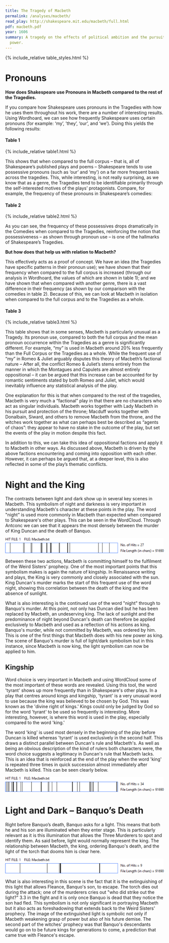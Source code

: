 ```yaml
---
title: The Tragedy of Macbeth
permalink: /analyses/macbeth/
read_play: http://shakespeare.mit.edu/macbeth/full.html
pdf: macbeth.pdf
year: 1606
summary: A tragedy on the effects of political ambition and the pursuit of
  power.
---
```


{% include_relative table_styles.html %}

# Pronouns

**How does Shakespeare use Pronouns in Macbeth compared to the rest of the
Tragedies.**

If you compare how Shakespeare uses pronouns in the Tragedies with how he uses
them throughout his work, there are a number of interesting results. Using
Wordhoard, we can see how frequently Shakespeare uses certain pronouns (for
example: ‘my’, ’they’, ‘our’, and ‘we’). Doing this yields the following
results:

#### Table 1
{% include_relative table1.html %}

This shows that when compared to the full corpus – that is, all of Shakespeare’s
published plays and poems – Shakespeare tends to use possessive pronouns (such
as ‘our’ and ‘my’) on a far more frequent basis across the tragedies. This,
while interesting, is not really surprising, as we know that as a genre, the
Tragedies tend to be identifiable primarily through the self-interested motives
of the plays’ protagonists. Compare, for example, the frequency of these
pronouns in Shakespeare’s comedies:

#### Table 2
{% include_relative table2.html %}

As you can see, the frequency of these possessives drops dramatically in the
Comedies when compared to the Tragedies, reinforcing the notion that
possessiveness – as shown through pronoun use – is one of the hallmarks of
Shakespeare’s Tragedies.

**But how does that help us with relation to Macbeth?**

This effectively acts as a proof of concept. We have an idea (the Tragedies have
specific patterns in their pronoun use); we have shown that their frequency when
compared to the full corpus is increased (through our analysis in Wordhoard, the
values of which are shown in table 1); and we have shown that when compared with
another genre, there is a vast difference in their frequency (as shown by our
comparison with the comedies in table 2). Because of this, we can look at
Macbeth in isolation when compared to the full corpus and to the Tragedies as a
whole.

#### Table 3
{% include_relative table3.html %}

This table shows that in some senses, Macbeth is particularly unusual as a
Tragedy. Its pronoun use, compared to both the full corpus and the mean pronoun
occurrence within the Tragedies as a genre is significantly different. For
example, “my” is used in Macbeth around 20% less frequently than the Full Corpus
or the Tragedies as a whole. While the frequent use of “my” in Romeo & Juliet
arguably disputes this theory of Macbeth’s factional nature – After all, the
conflict Romeo & Juliet’s stems entirely from the manner in which the Montagues
and Capulets are almost entirely oppositional – it can be argued that this
increase can be accounted for by romantic sentiments stated by both Romeo and
Juliet, which would inevitably influence any statistical analysis of the play.

One explanation for this is that when compared to the rest of the tragedies,
Macbeth is very much a “factional” play in that there are no characters who act
as singular individuals. Macbeth works together with Lady Macbeth in his pursuit
and protection of the throne; Macduff works together with Donalbain, Siward, and
others to remove Macbeth from the throne, and the witches work together as what
can perhaps best be described as “agents of chaos”: they appear to have no stake
in the outcome of the play, but set the events of the play in motion despite
this fact.

In addition to this, we can take this idea of oppositional factions and apply it
to Macbeth in other ways. As discussed above, Macbeth is driven by the above
factions encountering and coming into opposition with each other. However, it
can perhaps be argued that, at a deeper level, this is also reflected in some of
the play’s thematic conflicts.

# Night and the King

The contrasts between light and dark show up in several key scenes in Macbeth.
This symbolism of night and darkness is very important in understanding
Macbeth's character at these points in the play. The word "night" is used more
commonly in Macbeth than expected when compared to Shakespeare's other plays.
This can be seen in the WordCloud. Through Antconc we can see that it appears
the most densely between the murder of King Duncan and the death of Banquo.

![](image1.png)

Between these two actions, Macbeth is committing himself to the fulfilment of
the Weird Sisters' prophecy. One of the most important points that this
symbolism makes is again the nature of kingship. In Renaissance writing and
plays, the King is very commonly and closely associated with the sun. King
Duncan's murder marks the start of this frequent use of the word night, showing
this correlation between the death of the king and the absence of sunlight.

What is also interesting is the continued use of the word "night" through to
Banquo's murder. At this point, not only has Duncan died but he has been
replaced by Macbeth, an undeserving king. The lack of sunlight and the
predominance of night beyond Duncan's death can therefore be applied exclusively
to Macbeth and used as a reflection of his actions as king. Banquo's murder,
while not committed by Macbeth, was ordered by him. This is one of the first
things that Macbeth does with his new power as king. The scene of Banquo's
murder is full of light/dark symbolism but in this instance, since Macbeth is
now king, the light symbolism can now be applied to him.

## Kingship

Word choice is very important in Macbeth and using WordCloud some of the most
important of these words are revealed. Using this tool, the word 'tyrant' shows
up more frequently than in Shakespeare's other plays. In a play that centres
around kings and kingship, 'tyrant' is a very unusual word to use because the
king was believed to be chosen by God. This was known as the 'divine right of
kings.' Kings could only be judged by God so for the word 'tyrant' to be used so
frequently is interesting. More interesting, however, is where this word is used
in the play, especially compared to the word 'king.'

The word 'king' is used most densely in the beginning of the play before Duncan
is killed whereas 'tyrant' is used exclusively in the second half. This draws a
distinct parallel between Duncan's rule and Macbeth's. As well as being an
obvious description of the kind of rulers both characters were, the word choice
suggests a legitimacy in Duncan's rule that Macbeth lacks. This is an idea that
is reinforced at the end of the play when the word 'king' is repeated three
times in quick succession almost immediately after Macbeth is killed. This can
be seen clearly below.

![](image2.png)

# Light and Dark – Banquo’s Death

Right before Banquo’s death, Banquo asks for a light. This means that both he
and his son are illuminated when they enter stage. This is particularly relevant
as it is this illumination that allows the Three Murderers to spot and identify
them. As said before, light would normally represent the king. The relationship
between Macbeth, the king, ordering Banquo's death, and the light of the torch
that dooms him is clear here.

![](image3.png)

What is also interesting in this scene is the fact that it is the extinguishing
of this light that allows Fleance, Banquo's son, to escape. The torch dies out
during the attack; one of the murderers cries out "who did strike out the
light?” 3.3 in the fight and it is only once Banquo is dead that they notice the
son had fled. This symbolism is not only significant in portraying Macbeth but
it also acts as foreshadowing that extends back to the Weird Sisters' prophecy.
The image of the extinguished light is symbolic not only if Macbeth weakening
grasp of power but also of his future demise. The second part of the witches'
prophecy was that Banquo's descendants would go on to be future kings for
generations to come, a prediction that came true with Fleance's escape.
